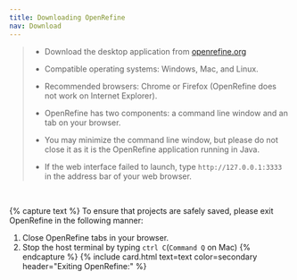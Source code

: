 ```yaml
---
title: Downloading OpenRefine
nav: Download
---
```


> * Download the desktop application from [openrefine.org](https://openrefine.org)
>
> * Compatible operating systems: Windows, Mac, and Linux.
>
> * Recommended browsers: Chrome or Firefox (OpenRefine does not work on Internet Explorer).
>
> * OpenRefine has two components: a command line window and an tab on your browser.
>
> * You may minimize the command line window, but please do not close it as it is the OpenRefine application running in Java.
>
> * If the web interface failed to launch, type `http://127.0.0.1:3333` in the address bar of your web browser.


<br>

{% capture text %}
To ensure that projects are safely saved, please exit OpenRefine in the following manner:
1. Close OpenRefine tabs in your browser.
2. Stop the host terminal by typing `ctrl C`(`Command Q` on Mac)
{% endcapture %}
{% include card.html text=text color=secondary header="Exiting OpenRefine:" %}

<!-- {% capture text %}
{% endcapture %}
{% include alert.html text=text color=secondary header="Exiting OpenRefine:" %} -->

<!-- {% capture text %}
{% endcapture %}
{% include card.html text=text header="OpenRefine can help you to:" %} -->